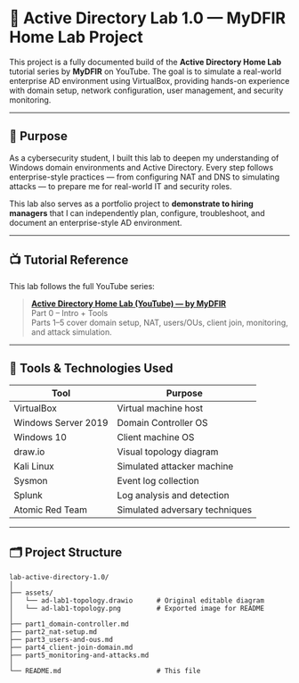 # 🧠 Active Directory Lab 1.0 — MyDFIR Home Lab Project

This project is a fully documented build of the **Active Directory Home Lab** tutorial series by **MyDFIR** on YouTube. The goal is to simulate a real-world enterprise AD environment using VirtualBox, providing hands-on experience with domain setup, network configuration, user management, and security monitoring.

---

## 🎯 Purpose

As a cybersecurity student, I built this lab to deepen my understanding of Windows domain environments and Active Directory. Every step follows enterprise-style practices — from configuring NAT and DNS to simulating attacks — to prepare me for real-world IT and security roles.

This lab also serves as a portfolio project to **demonstrate to hiring managers** that I can independently plan, configure, troubleshoot, and document an enterprise-style AD environment.

---

## 📺 Tutorial Reference

This lab follows the full YouTube series:

> **[Active Directory Home Lab (YouTube) — by MyDFIR](https://www.youtube.com/watch?v=5OessbOgyEo)**  
> Part 0 – Intro + Tools  
> Parts 1–5 cover domain setup, NAT, users/OUs, client join, monitoring, and attack simulation.

---

## 🧰 Tools & Technologies Used

| Tool                | Purpose                            |
|---------------------|------------------------------------|
| VirtualBox          | Virtual machine host               |
| Windows Server 2019 | Domain Controller OS               |
| Windows 10          | Client machine OS                  |
| draw.io             | Visual topology diagram            |
| Kali Linux          | Simulated attacker machine         |
| Sysmon              | Event log collection               |
| Splunk              | Log analysis and detection         |
| Atomic Red Team     | Simulated adversary techniques     |

---

## 🗂️ Project Structure

```plaintext
lab-active-directory-1.0/
│
├── assets/
│   └── ad-lab1-topology.drawio      # Original editable diagram
│   └── ad-lab1-topology.png         # Exported image for README
│
├── part1_domain-controller.md
├── part2_nat-setup.md
├── part3_users-and-ous.md
├── part4_client-join-domain.md
├── part5_monitoring-and-attacks.md
│
└── README.md                        # This file
